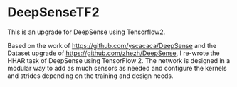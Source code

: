 # DeepSenseTF2
This is an upgrade for DeepSense using Tensorflow2.

Based on the work of https://github.com/yscacaca/DeepSense and the Dataset upgrade of https://github.com/zhezh/DeepSense, I re-wrote the HHAR task of DeepSense using TensorFlow 2. The network is designed in a modular way to add as much sensors as needed and configure the kernels and strides depending on the training and design needs.
